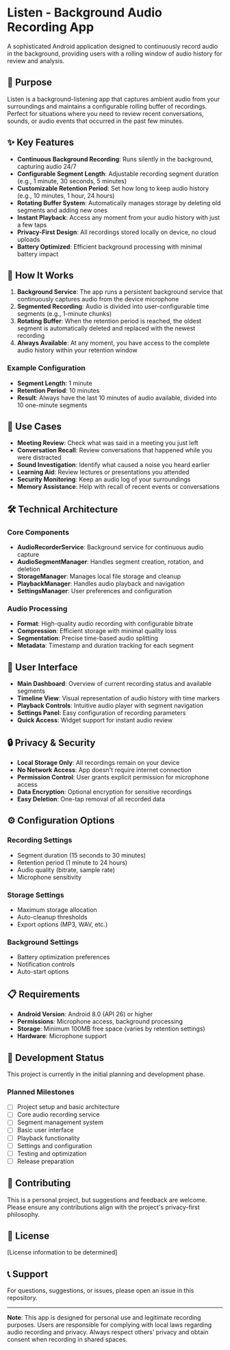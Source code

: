 # Listen - Background Audio Recording App

A sophisticated Android application designed to continuously record audio in the background, providing users with a rolling window of audio history for review and analysis.

## 🎯 Purpose

Listen is a background-listening app that captures ambient audio from your surroundings and maintains a configurable rolling buffer of recordings. Perfect for situations where you need to review recent conversations, sounds, or audio events that occurred in the past few minutes.

## ✨ Key Features

- **Continuous Background Recording**: Runs silently in the background, capturing audio 24/7
- **Configurable Segment Length**: Adjustable recording segment duration (e.g., 1 minute, 30 seconds, 5 minutes)
- **Customizable Retention Period**: Set how long to keep audio history (e.g., 10 minutes, 1 hour, 24 hours)
- **Rotating Buffer System**: Automatically manages storage by deleting old segments and adding new ones
- **Instant Playback**: Access any moment from your audio history with just a few taps
- **Privacy-First Design**: All recordings stored locally on device, no cloud uploads
- **Battery Optimized**: Efficient background processing with minimal battery impact

## 🔧 How It Works

1. **Background Service**: The app runs a persistent background service that continuously captures audio from the device microphone
2. **Segmented Recording**: Audio is divided into user-configurable time segments (e.g., 1-minute chunks)
3. **Rotating Buffer**: When the retention period is reached, the oldest segment is automatically deleted and replaced with the newest recording
4. **Always Available**: At any moment, you have access to the complete audio history within your retention window

### Example Configuration
- **Segment Length**: 1 minute
- **Retention Period**: 10 minutes
- **Result**: Always have the last 10 minutes of audio available, divided into 10 one-minute segments

## 🚀 Use Cases

- **Meeting Review**: Check what was said in a meeting you just left
- **Conversation Recall**: Review conversations that happened while you were distracted
- **Sound Investigation**: Identify what caused a noise you heard earlier
- **Learning Aid**: Review lectures or presentations you attended
- **Security Monitoring**: Keep an audio log of your surroundings
- **Memory Assistance**: Help with recall of recent events or conversations

## 🛠️ Technical Architecture

### Core Components
- **AudioRecorderService**: Background service for continuous audio capture
- **AudioSegmentManager**: Handles segment creation, rotation, and deletion
- **StorageManager**: Manages local file storage and cleanup
- **PlaybackManager**: Handles audio playback and navigation
- **SettingsManager**: User preferences and configuration

### Audio Processing
- **Format**: High-quality audio recording with configurable bitrate
- **Compression**: Efficient storage with minimal quality loss
- **Segmentation**: Precise time-based audio splitting
- **Metadata**: Timestamp and duration tracking for each segment

## 📱 User Interface

- **Main Dashboard**: Overview of current recording status and available segments
- **Timeline View**: Visual representation of audio history with time markers
- **Playback Controls**: Intuitive audio player with segment navigation
- **Settings Panel**: Easy configuration of recording parameters
- **Quick Access**: Widget support for instant audio review

## 🔒 Privacy & Security

- **Local Storage Only**: All recordings remain on your device
- **No Network Access**: App doesn't require internet connection
- **Permission Control**: User grants explicit permission for microphone access
- **Data Encryption**: Optional encryption for sensitive recordings
- **Easy Deletion**: One-tap removal of all recorded data

## ⚙️ Configuration Options

### Recording Settings
- Segment duration (15 seconds to 30 minutes)
- Retention period (1 minute to 24 hours)
- Audio quality (bitrate, sample rate)
- Microphone sensitivity

### Storage Settings
- Maximum storage allocation
- Auto-cleanup thresholds
- Export options (MP3, WAV, etc.)

### Background Settings
- Battery optimization preferences
- Notification controls
- Auto-start options

## 📋 Requirements

- **Android Version**: Android 8.0 (API 26) or higher
- **Permissions**: Microphone access, background processing
- **Storage**: Minimum 100MB free space (varies by retention settings)
- **Hardware**: Microphone support

## 🚧 Development Status

This project is currently in the initial planning and development phase.

### Planned Milestones
- [ ] Project setup and basic architecture
- [ ] Core audio recording service
- [ ] Segment management system
- [ ] Basic user interface
- [ ] Playback functionality
- [ ] Settings and configuration
- [ ] Testing and optimization
- [ ] Release preparation

## 🤝 Contributing

This is a personal project, but suggestions and feedback are welcome. Please ensure any contributions align with the project's privacy-first philosophy.

## 📄 License

[License information to be determined]

## 📞 Support

For questions, suggestions, or issues, please open an issue in this repository.

---

**Note**: This app is designed for personal use and legitimate recording purposes. Users are responsible for complying with local laws regarding audio recording and privacy. Always respect others' privacy and obtain consent when recording in shared spaces. 